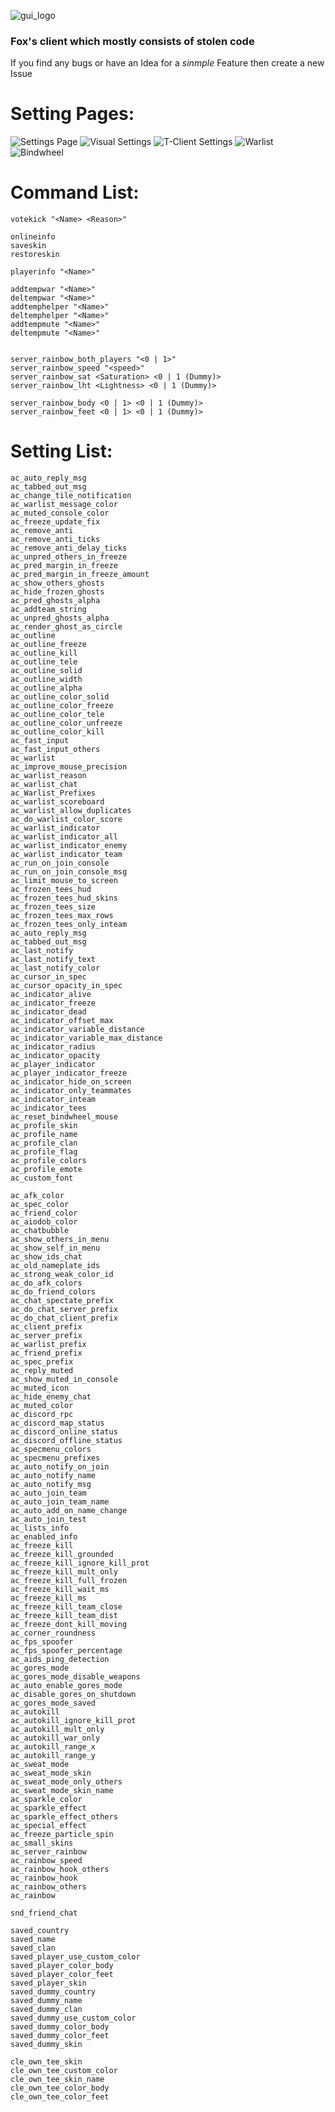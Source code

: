 
![gui_logo](https://github.com/user-attachments/assets/ce3d9a6f-f8ae-4a6c-819b-0150e4095118)

### Fox's client which mostly consists of stolen code
If you find any bugs or have an Idea for a *sinmple* Feature then create a new Issue

# Setting Pages:
![Settings Page](https://github.com/user-attachments/assets/e361a830-0623-4216-b767-665328b7bbaa)
![Visual Settings](https://github.com/user-attachments/assets/392b2124-4a3b-4790-8597-da5f0b4f6a64)
![T-Client Settings](https://github.com/user-attachments/assets/a8e11be4-ee53-4b37-b60d-5681ea43157a)
![Warlist](https://github.com/user-attachments/assets/dbed6164-71fe-4ba1-9062-47f4b87eed63)
![Bindwheel](https://github.com/user-attachments/assets/aaa86b5b-6d3d-4902-88ae-2f08449ba2a3)



# Command List:
```
votekick "<Name> <Reason>"

onlineinfo
saveskin
restoreskin

playerinfo "<Name>"

addtempwar "<Name>"
deltempwar "<Name>"
addtemphelper "<Name>"
deltemphelper "<Name>"
addtempmute "<Name>"
deltempmute "<Name>"


server_rainbow_both_players "<0 | 1>"
server_rainbow_speed "<speed>"
server_rainbow_sat <Saturation> <0 | 1 (Dummy)>
server_rainbow_lht <Lightness> <0 | 1 (Dummy)>

server_rainbow_body <0 | 1> <0 | 1 (Dummy)>
server_rainbow_feet <0 | 1> <0 | 1 (Dummy)>

```

# Setting List:
```
ac_auto_reply_msg
ac_tabbed_out_msg
ac_change_tile_notification
ac_warlist_message_color
ac_muted_console_color
ac_freeze_update_fix
ac_remove_anti
ac_remove_anti_ticks
ac_remove_anti_delay_ticks
ac_unpred_others_in_freeze
ac_pred_margin_in_freeze
ac_pred_margin_in_freeze_amount
ac_show_others_ghosts
ac_hide_frozen_ghosts
ac_pred_ghosts_alpha
ac_addteam_string
ac_unpred_ghosts_alpha
ac_render_ghost_as_circle
ac_outline
ac_outline_freeze
ac_outline_kill
ac_outline_tele
ac_outline_solid
ac_outline_width
ac_outline_alpha
ac_outline_color_solid
ac_outline_color_freeze
ac_outline_color_tele
ac_outline_color_unfreeze
ac_outline_color_kill
ac_fast_input
ac_fast_input_others
ac_warlist
ac_improve_mouse_precision
ac_warlist_reason
ac_warlist_chat
ac_Warlist_Prefixes
ac_warlist_scoreboard
ac_warlist_allow_duplicates
ac_do_warlist_color_score
ac_warlist_indicator
ac_warlist_indicator_all
ac_warlist_indicator_enemy
ac_warlist_indicator_team
ac_run_on_join_console
ac_run_on_join_console_msg
ac_limit_mouse_to_screen
ac_frozen_tees_hud
ac_frozen_tees_hud_skins
ac_frozen_tees_size
ac_frozen_tees_max_rows
ac_frozen_tees_only_inteam
ac_auto_reply_msg
ac_tabbed_out_msg
ac_last_notify
ac_last_notify_text
ac_last_notify_color
ac_cursor_in_spec
ac_cursor_opacity_in_spec
ac_indicator_alive
ac_indicator_freeze
ac_indicator_dead
ac_indicator_offset_max
ac_indicator_variable_distance
ac_indicator_variable_max_distance
ac_indicator_radius
ac_indicator_opacity
ac_player_indicator
ac_player_indicator_freeze
ac_indicator_hide_on_screen
ac_indicator_only_teammates
ac_indicator_inteam
ac_indicator_tees
ac_reset_bindwheel_mouse
ac_profile_skin
ac_profile_name
ac_profile_clan
ac_profile_flag
ac_profile_colors
ac_profile_emote
ac_custom_font

ac_afk_color
ac_spec_color
ac_friend_color
ac_aiodob_color
ac_chatbubble
ac_show_others_in_menu
ac_show_self_in_menu
ac_show_ids_chat
ac_old_nameplate_ids
ac_strong_weak_color_id
ac_do_afk_colors
ac_do_friend_colors
ac_chat_spectate_prefix
ac_do_chat_server_prefix
ac_do_chat_client_prefix
ac_client_prefix
ac_server_prefix
ac_warlist_prefix
ac_friend_prefix
ac_spec_prefix
ac_reply_muted
ac_show_muted_in_console
ac_muted_icon
ac_hide_enemy_chat
ac_muted_color
ac_discord_rpc
ac_discord_map_status
ac_discord_online_status
ac_discord_offline_status
ac_specmenu_colors
ac_specmenu_prefixes
ac_auto_notify_on_join
ac_auto_notify_name
ac_auto_notify_msg
ac_auto_join_team
ac_auto_join_team_name
ac_auto_add_on_name_change
ac_auto_join_test
ac_lists_info
ac_enabled_info
ac_freeze_kill
ac_freeze_kill_grounded
ac_freeze_kill_ignore_kill_prot
ac_freeze_kill_mult_only
ac_freeze_kill_full_frozen
ac_freeze_kill_wait_ms
ac_freeze_kill_ms
ac_freeze_kill_team_close
ac_freeze_kill_team_dist
ac_freeze_dont_kill_moving
ac_corner_roundness
ac_fps_spoofer
ac_fps_spoofer_percentage
ac_aids_ping_detection
ac_gores_mode
ac_gores_mode_disable_weapons
ac_auto_enable_gores_mode
ac_disable_gores_on_shutdown
ac_gores_mode_saved
ac_autokill
ac_autokill_ignore_kill_prot
ac_autokill_mult_only
ac_autokill_war_only
ac_autokill_range_x
ac_autokill_range_y
ac_sweat_mode
ac_sweat_mode_skin
ac_sweat_mode_only_others
ac_sweat_mode_skin_name
ac_sparkle_color
ac_sparkle_effect
ac_sparkle_effect_others
ac_special_effect
ac_freeze_particle_spin
ac_small_skins
ac_server_rainbow
ac_rainbow_speed
ac_rainbow_hook_others
ac_rainbow_hook
ac_rainbow_others
ac_rainbow

snd_friend_chat

saved_country
saved_name
saved_clan
saved_player_use_custom_color
saved_player_color_body
saved_player_color_feet
saved_player_skin
saved_dummy_country
saved_dummy_name
saved_dummy_clan
saved_dummy_use_custom_color
saved_dummy_color_body
saved_dummy_color_feet
saved_dummy_skin

cle_own_tee_skin
cle_own_tee_custom_color
cle_own_tee_skin_name
cle_own_tee_color_body
cle_own_tee_color_feet
```
